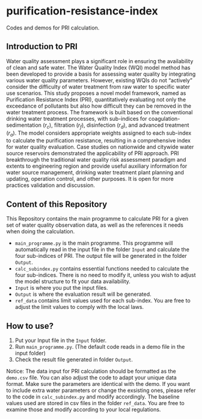 # purification-resistance-index
 
Codes and demos for PRI calculation.

## Introduction to PRI

Water quality assessment plays a significant role in ensuring the availability of clean and safe water. The Water Quality Index (WQI) model method has been developed to provide a basis for assessing water quality by integrating various water quality parameters. However, existing WQIs do not “actively” consider the difficulty of water treatment from raw water to specific water use scenarios. This study proposes a novel model framework, named as Purification Resistance Index (PRI), quantitatively evaluating not only the exceedance of pollutants but also how difficult they can be removed in the water treatment process. The framework is built based on the conventional drinking water treatment processes, with sub-indices for coagulation-sedimentation ($r_c$), filtration ($r_f$), disinfection ($r_d$), and advanced treatment ($r_a$). The model considers appropriate weights assigned to each sub-index to calculate the purification resistance, resulting in a comprehensive index for water quality evaluation. Case studies on nationwide and citywide water source reservoirs demonstrated the applicability of PRI approach.  PRI breakthrough the traditional water quality risk assessment paradigm and extents to engineering region and provide useful auxiliary information for water source management, drinking water treatment plant planning and updating, operation control, and other purposes. It is open for more practices validation and discussion.

## Content of this Repository

This Repository contains the main programme to calculate PRI for a given set of water quality observation data, as well as the references it needs when doing the calculation.

- `main_programme.py` is the main programme. This programme will automatically read in the input file in the folder `Input` and calculate the four sub-indices of PRI. The output file will be generated in the folder `Output`.
- `calc_subindex.py` contains essential functions needed to calculate the four sub-indices. There is no need to modify it, unless you wish to adjust the model structure to fit your data availability.
- `Input` is where you put the input files.
- `Output` is where the evaluation result will be generated.
- `ref_data` contains limit values used for each sub-index. You are free to adjust the limit values to comply with the local laws.

## How to use?

1. Put your Input file in the `Input` folder.
2. Run `main_programme.py`. (The default code reads in a demo file in the input folder)
3. Check the result file generated in folder `Output`.

Notice: The data input for PRI calculation should be formatted as the `demo.csv` file. You can also adjust the code to adapt your unique data format. Make sure the parameters are identical with the demo. If you want to include extra water parameters or change the exsisting ones, please refer to the code in `calc_subindex.py` and modify accordingly. The baseline values used are stored in csv files in the folder `ref_data`. You are free to examine those and modify according to your local regulations.